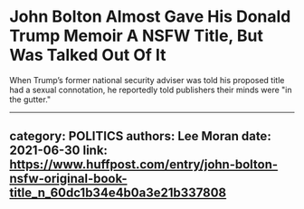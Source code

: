 # John Bolton Almost Gave His Donald Trump Memoir A NSFW Title, But Was Talked Out Of It

When Trump’s former national security adviser was told his proposed title had a sexual connotation, he reportedly told publishers their minds were "in the gutter."

---
category: POLITICS
authors: Lee Moran
date: 2021-06-30
link: https://www.huffpost.com/entry/john-bolton-nsfw-original-book-title_n_60dc1b34e4b0a3e21b337808
---
